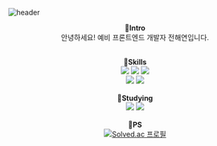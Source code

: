 ![header](https://capsule-render.vercel.app/api?type=wave&color=auto&height=180)

<div align=center>

<b>👋Intro</b></br>
안녕하세요! 예비 프론트엔드 개발자 전해연입니다. <br><br>

<b>🔧Skills</b></br>
<img src="https://img.shields.io/badge/React-61DAFB?style=flat&logo=React&logoColor=white"/>
<img src="https://img.shields.io/badge/Redux-764ABC?style=flat&logo=Redux&logoColor=white"/> 
<img src="https://img.shields.io/badge/ES6 JS-F7DF1E?style=flat&logo=JavaScript&logoColor=black"/>
</br> 
<img src="https://img.shields.io/badge/CSS3-1572B6?style=flat&logo=CSS3&logoColor=white"/>
<img src="https://img.shields.io/badge/Git-F05032?style=flat&logo=Git&logoColor=white"/>
</br>
</br>
<b>📖Studying</b></br>
<img src="https://img.shields.io/badge/Vanilla JS-F7DF1E?style=flat&logo=JavaScript&logoColor=black"/>
<img src="https://img.shields.io/badge/Web components-29ABE2?style=flat&logo=webcomponents.org&logoColor=white"/>
</br>
</br>
<b>📝PS</b></br>
[![Solved.ac
프로필](http://mazassumnida.wtf/api/v2/generate_badge?boj=lillyine)](https://solved.ac/lillyine) <br>

</div>



